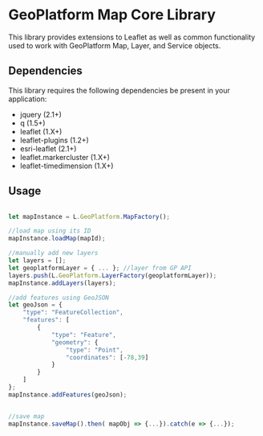 # GeoPlatform Map Core Library
This library provides extensions to Leaflet as well as common functionality used to
work with GeoPlatform Map, Layer, and Service objects.

## Dependencies
This library requires the following dependencies be present in your application:
- jquery (2.1+)
- q (1.5+)
- leaflet (1.X+)
- leaflet-plugins (1.2+)
- esri-leaflet (2.1+)
- leaflet.markercluster (1.X+)
- leaflet-timedimension (1.X+)


## Usage

```javascript

let mapInstance = L.GeoPlatform.MapFactory();

//load map using its ID
mapInstance.loadMap(mapId);

//manually add new layers
let layers = [];
let geoplatformLayer = { ... }; //layer from GP API
layers.push(L.GeoPlatform.LayerFactory(geoplatformLayer));
mapInstance.addLayers(layers);

//add features using GeoJSON
let geoJson = {
    "type": "FeatureCollection",
    "features": [
        {
            "type": "Feature",
            "geometry": {
                "type": "Point",
                "coordinates": [-78,39]
            }
        }
    ]
};
mapInstance.addFeatures(geoJson);


//save map
mapInstance.saveMap().then( mapObj => {...}).catch(e => {...});

```
